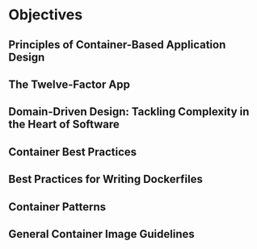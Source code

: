 # Objectives
## Principles of Container-Based Application Design

## The Twelve-Factor App

## Domain-Driven Design: Tackling Complexity in the Heart of Software

## Container Best Practices

## Best Practices for Writing Dockerfiles

## Container Patterns

## General Container Image Guidelines